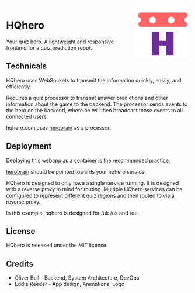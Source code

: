 <img align="right" alt="App icon" src="client/assets/icons/android-chrome-384x384.png" height="150px">

# HQhero

Your quiz hero. A lightweight and responsive frontend 
for a quiz prediction robot.

## Technicals
HQhero uses WebSockets to transmit the information quickly, easily, and efficiently.

Requires a quiz processor to transmit answer predictions and other
information about the game to the backend. The processor sends events 
to the hero on the backend, where he will then broadcast those events 
to all connected users.

hqhero.com uses [herobrain](https://github.com/freshollie/herobrain) as a processor.

## Deployment

Deploying this webapp as a container is the recommended practice.

[herobrain](https://github.com/freshollie/herobrain) should be pointed
towards your hqhero service.

HQhero is designed to only have a single service running. It is
designed with a reverse proxy in mind for routing. Multiple HQhero 
services can be configured to represent different quiz regions and
then routed to via a reverse proxy.

In this example, hqhero is designed for /uk /us and /de.

## License

HQhero is released under the MIT license

## Credits

- Oliver Bell - Backend, System Architecture, DevOps
- Eddie Reeder - App design, Animations, Logo
